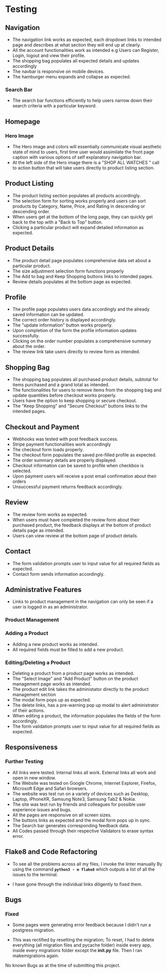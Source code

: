 # Testing

## Navigation

-   The navigation link works as expected, each dropdown links to intended page and describes at what section they will end up at clearly.
-   All the account functionalities work as intended e.g Users can Register, Login, logout and view their profile.
-   The shopping bag populates all expected details and updates accordingly
-   The navbar is responsive on mobile devices.
-   The hamburger menu expands and collapse as expected.

### Search Bar

-   The search bar functions efficiently to help users narrow down their search criteria with a particular keyword.

## Homepage

### Hero Image

-   The Hero image and colors will essentially communicate visual aesthetic state of mind to users, first time user would assimilate the front page caption with various options of self explanatory navigation bar.
-   At the left side of the Hero image there is a "SHOP ALL WATCHES " call to action button that will take users directly to product listing section.

## Product Listing

-   The product listing section populates all products accordingly.
-   The selection form for sorting works properly and users can sort products by Category, Name, Price, and Rating in descending or descending order.
-   When users get at the bottom of the long page, they can quickly get back to the top with a "Back to Top" button.
-   Clicking a particular product will expand detailed information as expected.

## Product Details

-   The product detail page populates comprehensive data set about a particular product.
-   The size adjustment selection form functions properly
-   The Add to bag and Keep Shopping buttons links to intended pages.
-   Review details populates at the bottom page as expected.

## Profile

-   The profile page populates users data accordingly and the already saved information can be updated.
-   The correct order history is displayed accordingly.
-   The "update information" button works properly.
-   Upon completion of the form the profile information updates successfully.
-   Clicking on the order number populates a comprehensive summary about the order.
-   The review link take users directly to review form as intended.

## Shopping Bag

-   The shopping bag populates all purchased product details, subtotal for items purchased and a grand total as intended.
-   The functionalities for users to remove items from the shopping bag and update quantities before checkout works properly.
-   Users have the option to keep shopping or secure checkout.
-   The "Keep Shopping" and "Secure Checkout" buttons links to the intended pages.

## Checkout and Payment

-   Webhooks was tested with post feedback success.
-   Stripe payment functionalities work accordingly
-   The checkout form loads properly.
-   The checkout form populates the saved pre-filled profile as expected.
-   The order summary details are properly displayed.
-   Checkout information can be saved to profile when checkbox is selected.
-   Upon payment users will receive a post email confirmation about their orders 
-   Unsuccessful payment returns feedback accordingly.

## Review

-   The review form works as expected.
-   When users must have completed the review form about their purchased product, the feedback displays at the bottom of product details page as intended.
-   Users can view review at the bottom page of product details.

## Contact

-   The form validation prompts user to input value for all required fields as expected.
-   Contact form sends information accordingly.

## Administrative Features

-   Links to product management in the navigation can only be seen if a user is logged in as an administrator.

### Product Management

### Adding a Product

-   Adding a new product works as intended.
-   All required fields must be filled to add a new product.

### Editing/Deleting a Product

-   Deleting a product from a product page works as intended.
-   The "Select Image" and "Add Product" button on the product management page works as intended.
-   The product edit link takes the administator directly to the product management section
-   The modal form pops up as expected.
-   The delete links, has a pre-warning pop up modal to alert administrator of their actions.
-   When editing a product, the information populates the fields of the form accordingly.
-   The form validation prompts user to input value for all required fields as expected.

## Responsiveness

### Further Testing

* All links were tested. Internal links all work. External links all work and open in new window.
* The Website was tested on Google Chrome, Internet Explorer, Firefox, Microsoft Edge and Safari browsers.
* The website was test run on a variety of devices such as Desktop, Laptop, iPhoneXR, Samsung Note3, Samsung Tab2 & Nokia.
* The site was test run by friends and colleagues for possible user experience issues and bugs.
* All the pages are responsive on all screen sizes.
* The buttons links as expected and the modal form pops up in sync.
* The Search bar generates corresponding feedback data.
* All Codes passed through their respective Validators to erase syntax error.

## Flake8 and Code Refactoring

* To see all the problems across all my files, I invoke the linter manually By using the command **` python3 - m flake8 `** which outputs a list of all the issues to the terminal.

* I have gone through the individual links diligently to fixed them.

## Bugs

### Fixed

* Some pages were generating error feedback because I didn't run a postgress migration.

* This was rectified by resetting the migration;
To reset, I had to delete everything (all migration files and pycache folder) inside every app, inside every migrations folder except the **__init__.py** file.
Then I ran makemigrations again.

No known Bugs as at the time of submitting this project.
